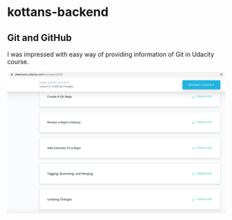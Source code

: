 # kottans-backend
## Git and GitHub
I was impressed with easy way of providing information of Git in Udacity course.

![](image.png)
